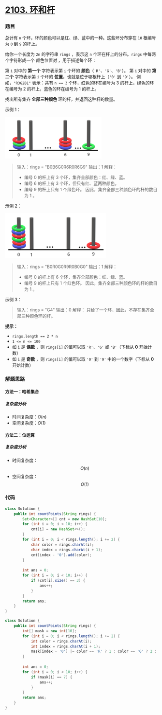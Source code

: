 # [2103. 环和杆](https://leetcode-cn.com/problems/rings-and-rods/)

### 题目

总计有 `n` 个环，环的颜色可以是红、绿、蓝中的一种。这些环分布穿在 `10` 根编号为 `0` 到 `9` 的杆上。

给你一个长度为 `2n` 的字符串 `rings` ，表示这 `n` 个环在杆上的分布。`rings` 中每两个字符形成一个 颜色位置对 ，用于描述每个环：

第 `i` 对中的 **第一个** 字符表示第 `i` 个环的 **颜色**（`'R'`、`'G'`、`'B'`）。
第 `i` 对中的 **第二个** 字符表示第 `i` 个环的 **位置**，也就是位于哪根杆上（`'0'` 到 `'9'`）。
例如，`"R3G2B1"` 表示：共有 `n == 3` 个环，红色的环在编号为 3 的杆上，绿色的环在编号为 2 的杆上，蓝色的环在编号为 1 的杆上。

找出所有集齐 **全部三种颜色** 环的杆，并返回这种杆的数量。

 

示例 1：

 ![image-20211212135040129](5952%E7%8E%AF%E5%92%8C%E6%9D%86.assets/image-20211212135040129.png)

> 输入：rings = "B0B6G0R6R0R6G9"
> 输出：1
> 解释：
>
> - 编号 0 的杆上有 3 个环，集齐全部颜色：红、绿、蓝。
> - 编号 6 的杆上有 3 个环，但只有红、蓝两种颜色。
> - 编号 9 的杆上只有 1 个绿色环。
>  因此，集齐全部三种颜色环的杆的数目为 1 。

示例 2：

 ![image-20211212135442517](5952%E7%8E%AF%E5%92%8C%E6%9D%86.assets/image-20211212135442517.png)

> 输入：rings = "B0R0G0R9R0B0G0"
> 输出：1
> 解释：
> - 编号 0 的杆上有 6 个环，集齐全部颜色：红、绿、蓝。
> - 编号 9 的杆上只有 1 个红色环。
> 因此，集齐全部三种颜色环的杆的数目为 1 。

示例 3：

> 输入：rings = "G4"
> 输出：0
> 解释：
> 只给了一个环，因此，不存在集齐全部三种颜色环的杆。

**提示：**

- `rings.length == 2 * n`
- `1 <= n <= 100`
- 如 `i` 是 **偶数** ，则 `rings[i]` 的值可以取 `'R'`、`'G'` 或 `'B'`（下标从 **0** 开始计数）
- 如 `i` 是 **奇数** ，则 `rings[i]` 的值可以取 `'0'` 到 `'9'` 中的一个数字（下标从 **0** 开始计数）

### 解题思路

#### 方法一：哈希集合

##### 复杂度分析

- 时间复杂度：$O(n)$
- 空间复杂度：$O(1)$

#### 方法二：位运算

##### 复杂度分析

- 时间复杂度：$$O(n)$$
- 空间复杂度：$$O(1)$$

### 代码

```java
class Solution {
    public int countPoints(String rings) {
        Set<Character>[] cnt = new HashSet[10];
        for (int i = 0; i < 10; i++) {
            cnt[i] = new HashSet<>();
        }
        for (int i = 0; i < rings.length(); i += 2) {
            char color = rings.charAt(i);
            char index = rings.charAt(i + 1);
            cnt[index - '0'].add(color);
        }

        int ans = 0;
        for (int i = 0; i < 10; i++) {
            if (cnt[i].size() == 3) {
                ans++;
            }
        }
        return ans;
    }
}
```

```java
class Solution {
    public int countPoints(String rings) {
        int[] mask = new int[10];
        for (int i = 0; i < rings.length(); i += 2) {
            int color = rings.charAt(i);
            int index = rings.charAt(i + 1);
            mask[index - '0'] |= color == 'R' ? 1 : color == 'G' ? 2 : 4;
        }

        int ans = 0;
        for (int i = 0; i < 10; i++) {
            if (mask[i] == 7) {
                ans++;
            }
        }
        return ans;
    }
}
```

